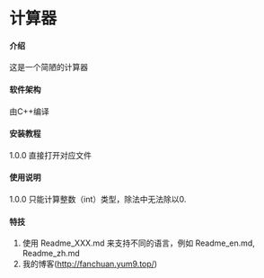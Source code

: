 # 计算器

#### 介绍
这是一个简陋的计算器

#### 软件架构
由C++编译


#### 安装教程
1.0.0 直接打开对应文件

#### 使用说明
1.0.0 只能计算整数（int）类型，除法中无法除以0.

#### 特技

1.  使用 Readme\_XXX.md 来支持不同的语言，例如 Readme\_en.md, Readme\_zh.md
2.  我的博客(http://fanchuan.yum9.top/)
